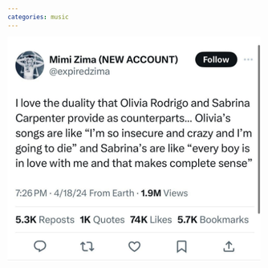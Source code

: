 ```yaml
---
categories: music
---
```



![olivia](https://raw.githubusercontent.com/muneer78/muneer78.github.io/master/images/olivia.JPG)
